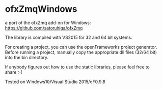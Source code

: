 # ofxZmqWindows
a port of the ofxZmq add-on for Windows: https://github.com/satoruhiga/ofxZmq

The library is compiled with VS2015 for 32 and 64 bit systems.

For creating a project, you can use the openFrameworks project generator.
Before running a project, manually copy the appropriate dll files (32/64 bit) into the bin directory.

If anybody figures out how to use the static libraries, please feel free to share :-)

Tested on Windows10/Visual Studio 2015/oF0.9.8
